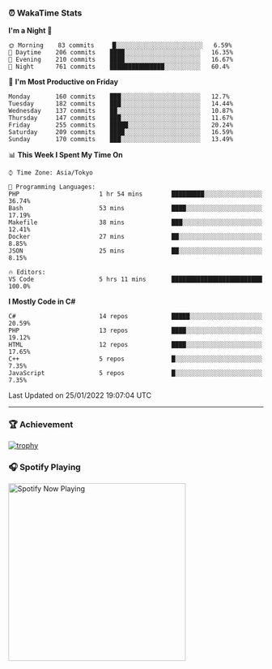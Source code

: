 ### ⏰ WakaTime Stats


<!--START_SECTION:waka-->
**I'm a Night 🦉** 

```text
🌞 Morning    83 commits     █░░░░░░░░░░░░░░░░░░░░░░░░   6.59% 
🌆 Daytime    206 commits    ████░░░░░░░░░░░░░░░░░░░░░   16.35% 
🌃 Evening    210 commits    ████░░░░░░░░░░░░░░░░░░░░░   16.67% 
🌙 Night      761 commits    ███████████████░░░░░░░░░░   60.4%

```
📅 **I'm Most Productive on Friday** 

```text
Monday       160 commits    ███░░░░░░░░░░░░░░░░░░░░░░   12.7% 
Tuesday      182 commits    ███░░░░░░░░░░░░░░░░░░░░░░   14.44% 
Wednesday    137 commits    ██░░░░░░░░░░░░░░░░░░░░░░░   10.87% 
Thursday     147 commits    ███░░░░░░░░░░░░░░░░░░░░░░   11.67% 
Friday       255 commits    █████░░░░░░░░░░░░░░░░░░░░   20.24% 
Saturday     209 commits    ████░░░░░░░░░░░░░░░░░░░░░   16.59% 
Sunday       170 commits    ███░░░░░░░░░░░░░░░░░░░░░░   13.49%

```


📊 **This Week I Spent My Time On** 

```text
⌚︎ Time Zone: Asia/Tokyo

💬 Programming Languages: 
PHP                      1 hr 54 mins        █████████░░░░░░░░░░░░░░░░   36.74% 
Bash                     53 mins             ████░░░░░░░░░░░░░░░░░░░░░   17.19% 
Makefile                 38 mins             ███░░░░░░░░░░░░░░░░░░░░░░   12.41% 
Docker                   27 mins             ██░░░░░░░░░░░░░░░░░░░░░░░   8.85% 
JSON                     25 mins             ██░░░░░░░░░░░░░░░░░░░░░░░   8.15%

🔥 Editors: 
VS Code                  5 hrs 11 mins       █████████████████████████   100.0%

```

**I Mostly Code in C#** 

```text
C#                       14 repos            █████░░░░░░░░░░░░░░░░░░░░   20.59% 
PHP                      13 repos            ████░░░░░░░░░░░░░░░░░░░░░   19.12% 
HTML                     12 repos            ████░░░░░░░░░░░░░░░░░░░░░   17.65% 
C++                      5 repos             █░░░░░░░░░░░░░░░░░░░░░░░░   7.35% 
JavaScript               5 repos             █░░░░░░░░░░░░░░░░░░░░░░░░   7.35%

```



 Last Updated on 25/01/2022 19:07:04 UTC
<!--END_SECTION:waka-->

---

### 🏆 Achievement

[![trophy](https://github-profile-trophy.vercel.app/?username=Slime-hatena&theme=flat&no-bg=true&no-frame=true&column=8)](https://github.com/ryo-ma/github-profile-trophy)

### 🎧 Spotify Playing

[<img src="https://spotify-now-playing-slime-hatena.vercel.app/api/spotify-playing" alt="Spotify Now Playing" width="350" />](https://open.spotify.com/user/slime_hatena)

<!--
**Slime-hatena/Slime-hatena** is a ✨ _special_ ✨ repository because its `README.md` (this file) appears on your GitHub profile.

Here are some ideas to get you started:

- 🔭 I’m currently working on ...
- 🌱 I’m currently learning ...
- 👯 I’m looking to collaborate on ...
- 🤔 I’m looking for help with ...
- 💬 Ask me about ...
- 📫 How to reach me: ...
- 😄 Pronouns: ...
- ⚡ Fun fact: ...
-->

